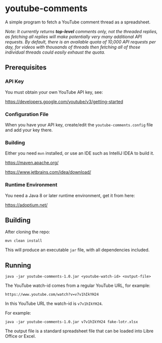 # youtube-comments

A simple program to fetch a YouTube comment thread as a spreadsheet.

_Note: It currently returns __top-level__ comments only, not the threaded replies, as fetching all replies will make
potentially very many additional API requests. By default, there is an available quota of 10,000 API requests per day,
for videos with thousands of threads then fetching all of those individual threads could easily exhaust the quota._

## Prerequisites

### API Key

You must obtain your own YouTube API key, see:

https://developers.google.com/youtube/v3/getting-started

### Configuration File

When you have your API key, create/edit the `youtube-comments.config` file and
add your key there.

### Building

Either you need `mvn` installed, or use an IDE such as IntelliJ IDEA to build it.

https://maven.apache.org/

https://www.jetbrains.com/idea/download/

### Runtime Environment

You need a Java 8 or later runtime environment, get it from here:

https://adoptium.net/

## Building

After cloning the repo:

```shell
mvn clean install
```

This will produce an executable `jar` file, with all dependencies included.

## Running

```shell
java -jar youtube-comments-1.0.jar <youtube-watch-id> <output-file>
```

The YouTube watch-id comes from a regular YouTube URL, for example:

```
https://www.youtube.com/watch?v=v7v1hIkYH24
```

In this YouTube URL the watch-id is `v7v1hIkYH24`.

For example:

```shell
java -jar youtube-comments-1.0.jar v7v1hIkYH24 fake-lotr.xlsx
```

The output file is a standard spreadsheet file that can be loaded into Libre Office or Excel.
